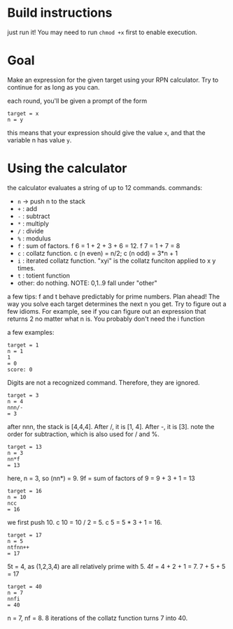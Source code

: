 # Build instructions
just run it! You may need to run `chmod +x` first to enable execution.

# Goal
Make an expression for the given target using your RPN calculator. 
Try to continue for as long as you can.

each round, you'll be given a prompt of the form
```
target = x
n = y
```
this means that your expression should give the value `x`, and that the variable n has value `y`.

# Using the calculator
the calculator evaluates a string of up to 12 commands.
commands:
* `n` -> push n to the stack
* `+` : add
* `-` : subtract
* `*` : multiply
* `/` : divide
* `%` : modulus
* `f` : sum of factors. f 6 = 1 + 2 + 3 + 6 = 12. f 7 = 1 + 7 = 8
* `c` : collatz function. c (n even) = n/2; c (n odd) = 3*n + 1
* `i` : iterated collatz function. "xyi" is the collatz funciton applied to x y times.
* `t` : totient function
* other: do nothing. NOTE: 0,1..9 fall under "other"

a few tips:
f and t behave predictably for prime numbers.
Plan ahead! The way you solve each target determines the next n you get.
Try to figure out a few idioms. For example, see if you can figure out
    an expression that returns 2 no matter what n is.
You probably don't need the i function

a few examples:
```
target = 1
n = 1
1
= 0
score: 0
```
Digits are not a recognized command. Therefore, they are ignored.

```
target = 3
n = 4
nnn/-
= 3
```
after nnn, the stack is [4,4,4]. After /, it is [1, 4]. After -, it is [3].
note the order for subtraction, which is also used for / and %.

```
target = 13
n = 3
nn*f
= 13
```
here, n = 3, so (nn*) = 9. 9f = sum of factors of 9 = 9 + 3 + 1 = 13

```
target = 16
n = 10
ncc
= 16
```
we first push 10. c 10 = 10 / 2 = 5. c 5 = 5 * 3 + 1 = 16.

```
target = 17
n = 5
ntfnn++
= 17
```
5t = 4, as (1,2,3,4) are all relatively prime with 5. 4f = 4 + 2 + 1 = 7. 7 + 5 + 5 = 17

```
target = 40
n = 7
nnfi
= 40
```
n = 7, nf = 8. 8 iterations of the collatz function turns 7 into 40.
